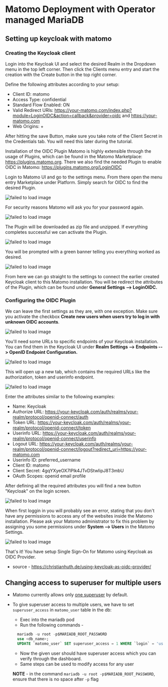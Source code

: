 # Matomo Deployment with Operator managed MariaDB

## Setting up keycloak with matomo

### Creating the Keycloak client

Login into the Keycloak UI and select the desired Realm in the Dropdown menu in the top left corner. Then click the Clients menu entry and start the creation with the Create button in the top right corner.

Define the following attributes according to your setup:

- Client ID: matomo
- Access Type: confidential
- Standard Flow Enabled: ON
- Valid Redirect URIs: https://your-matomo.com/index.php?module=LoginOIDC&action=callback&provider=oidc and https://your-matomo.com
- Web Origins: +

After hitting the save Button, make sure you take note of the Client Secret in the Credentials tab. You will need this later during the tutorial.

Installation of the OIDC Plugin
Matomo is highly extensible through the usage of Plugins, which can be found in the Matomo Marketplace: https://plugins.matomo.org. There we also find the needed Plugin to enable OIDC in Matomo: https://plugins.matomo.org/LoginOIDC

Login to Matomo UI and go to the settings menu. From there open the menu entry Marketplace under Platform. Simply search for OIDC to find the desired Plugin.

![failed to load image](./images/image.png)

For security reasons Matomo will ask you for your password again.

![failed to load image](./images/image-1.png)

The Plugin will be downloaded as zip file and unzipped. If everything completes successful we can activate the Plugin.

![failed to load image](./images/image-2.png)

You will be prompted with a green banner telling you everything worked as desired.

![failed to load image](./images/image-3.png)

From here we can go straight to the settings to connect the earlier created Keycloak client to this Matomo installation. You will be redirect the attributes of the Plugin, which can be found under **General Settings --> LoginOIDC.**

### Configuring the OIDC Plugin

We can leave the first settings as they are, with one exception. Make sure you activate the checkbox **Create new users when users try to log in with unknown OIDC accounts**.

![failed to load image](./images/image-5.png)

You'll need some URLs to specific endpoints of your Keycloak installation. You can find them in the Keycloak UI under **Realm Settings --> Endpoints --> OpenID Endpoint Configuration.**

![failed to load image](./images/image-6.png)

This will open up a new tab, which contains the required URLs like the authorization, token and userinfo endpoint.

![failed to load image](./images/image-7.png)

Enter the attributes similar to the following examples:

- Name: Keycloak
- Authorize URL: https://your-keycloak.com/auth/realms/your-realm/protocol/openid-connect/auth
- Token URL: https://your-keycloak.com/auth/realms/your-realm/protocol/openid-connect/token
- Userinfo URL: https://your-keycloak.com/auth/realms/your-realm/protocol/openid-connect/userinfo
- Logout URL: https://your-keycloak.com/auth/realms/your-realm/protocol/openid-connect/logout?redirect_uri=https://your-matomo.com
- Userinfo ID: preferred_username
- Client ID: matomo
- Client Secret: 4gqYXyeOX7lPlk4JTvDStwIipJ8T3mbU
- OAuth Scopes: openid email profile

After defining all the required attributes you will find a new button "Keycloak" on the login screen.

![failed to load image](./images/image-8.png)

When first loggin in you will probably see an error, stating that you don't have any permissions to access any of the websites inside the Matomo installation. Please ask your Matomo administrator to fix this problem by assigning you some permissions under **System --> Users** in the Matomo Settings.

![failed to load image](./images/image-9.png)

That's it! You have setup Single Sign-On for Matomo using Keycloak as OIDC Provider.

- source - https://christianhuth.de/using-keycloak-as-oidc-provider/

## Changing access to superuser for multiple users
  
- Matomo currently allows only [one superuser](https://matomo.org/faq/general/faq_69/#:~:text=Users%20with%20'admin'%20permission%20can,plugins%20or%20other%20global%20settings) by default.
- To give superuser access to multiple users, we have to set `superuser_access` in `matomo_user` table in the db:
  - Exec into the mariadb pod
  - Run the following commands -

  ```sql
    mariadb -u root -p$MARIADB_ROOT_PASSWORD
    use <db_name>;
    UPDATE `matomo_user` SET superuser_access = 1 WHERE `login` = 'username-here';
  ```

  - Now the given user should have superuser access which you can verify through the dashboard.
  - Same steps can be used to modify access for any user

  **NOTE** - in the command `mariadb -u root -p$MARIADB_ROOT_PASSWORD`, ensure that there is no space after `-p` flag
